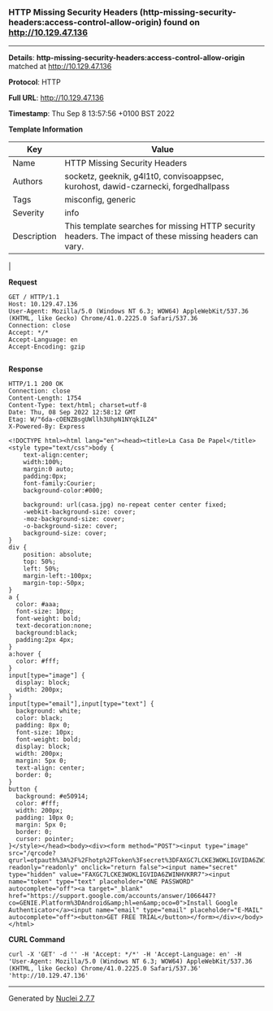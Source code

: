 ### HTTP Missing Security Headers (http-missing-security-headers:access-control-allow-origin) found on http://10.129.47.136
---
**Details**: **http-missing-security-headers:access-control-allow-origin**  matched at http://10.129.47.136

**Protocol**: HTTP

**Full URL**: http://10.129.47.136

**Timestamp**: Thu Sep 8 13:57:56 +0100 BST 2022

**Template Information**

| Key | Value |
|---|---|
| Name | HTTP Missing Security Headers |
| Authors | socketz, geeknik, g4l1t0, convisoappsec, kurohost, dawid-czarnecki, forgedhallpass |
| Tags | misconfig, generic |
| Severity | info |
| Description | This template searches for missing HTTP security headers. The impact of these missing headers can vary.
 |

**Request**
```http
GET / HTTP/1.1
Host: 10.129.47.136
User-Agent: Mozilla/5.0 (Windows NT 6.3; WOW64) AppleWebKit/537.36 (KHTML, like Gecko) Chrome/41.0.2225.0 Safari/537.36
Connection: close
Accept: */*
Accept-Language: en
Accept-Encoding: gzip


```

**Response**
```http
HTTP/1.1 200 OK
Connection: close
Content-Length: 1754
Content-Type: text/html; charset=utf-8
Date: Thu, 08 Sep 2022 12:58:12 GMT
Etag: W/"6da-cOENZBsgUWllh3UhpN1NYqkILZ4"
X-Powered-By: Express

<!DOCTYPE html><html lang="en"><head><title>La Casa De Papel</title><style type="text/css">body {
    text-align:center;
    width:100%;
    margin:0 auto;
    padding:0px;
    font-family:Courier;
    background-color:#000;

    background: url(casa.jpg) no-repeat center center fixed; 
    -webkit-background-size: cover;
    -moz-background-size: cover;
    -o-background-size: cover;
    background-size: cover;
}
div {
    position: absolute;
    top: 50%;
    left: 50%;
    margin-left:-100px;
    margin-top:-50px;
}
a {
  color: #aaa;
  font-size: 10px;
  font-weight: bold;
  text-decoration:none;
  background:black;
  padding:2px 4px;
}
a:hover {
  color: #fff;
}
input[type="image"] {
  display: block; 
  width: 200px;
}
input[type="email"],input[type="text"] {
  background: white;
  color: black;
  padding: 8px 0;
  font-size: 10px;
  font-weight: bold;
  display: block;
  width: 200px;
  margin: 5px 0;
  text-align: center;
  border: 0;
}
button {
  background: #e50914;
  color: #fff;
  width: 200px;
  padding: 10px 0;
  margin: 5px 0;
  border: 0;
  cursor: pointer;
}</style></head><body><div><form method="POST"><input type="image" src="/qrcode?qrurl=otpauth%3A%2F%2Fhotp%2FToken%3Fsecret%3DFAXGC7LCKE3WOKLIGVIDA6ZWINHVKRR7%26algorithm%3DSHA1" readonly="readonly" onclick="return false"><input name="secret" type="hidden" value="FAXGC7LCKE3WOKLIGVIDA6ZWINHVKRR7"><input name="token" type="text" placeholder="ONE PASSWORD" autocomplete="off"><a target="_blank" href="https://support.google.com/accounts/answer/1066447?co=GENIE.Platform%3DAndroid&amp;hl=en&amp;oco=0">Install Google Authenticator</a><input name="email" type="email" placeholder="E-MAIL" autocomplete="off"><button>GET FREE TRIAL</button></form></div></body></html>
```


**CURL Command**
```
curl -X 'GET' -d '' -H 'Accept: */*' -H 'Accept-Language: en' -H 'User-Agent: Mozilla/5.0 (Windows NT 6.3; WOW64) AppleWebKit/537.36 (KHTML, like Gecko) Chrome/41.0.2225.0 Safari/537.36' 'http://10.129.47.136'
```
---
Generated by [Nuclei 2.7.7](https://github.com/projectdiscovery/nuclei)